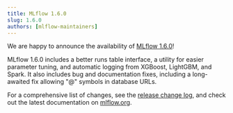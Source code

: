 ```yaml
---
title: MLflow 1.6.0
slug: 1.6.0
authors: [mlflow-maintainers]
---
```


We are happy to announce the availability of [MLflow 1.6.0](https://github.com/mlflow/mlflow/releases/tag/v1.6.0)!

MLflow 1.6.0 includes a better runs table interface, a utility for easier parameter tuning, and automatic logging from XGBoost, LightGBM, and Spark. It also includes bug and documentation fixes, including a long-awaited fix allowing "@" symbols in database URLs.

For a comprehensive list of changes, see the [release change log](https://github.com/mlflow/mlflow/releases/tag/v1.6.0), and check out the latest documentation on [mlflow.org](https://mlflow.org/).

